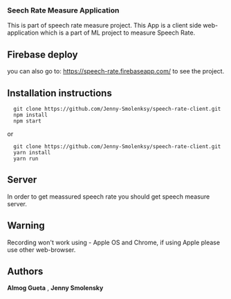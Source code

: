 ### Seech Rate Measure Application

This is part of speech rate measure project.
This App is a client side web-application which is a part of ML project to measure Speech Rate. 

## Firebase deploy
you can also go to: https://speech-rate.firebaseapp.com/ to see the project. 

## Installation instructions

```
  git clone https://github.com/Jenny-Smolenksy/speech-rate-client.git
  npm install
  npm start
```

or
```
  git clone https://github.com/Jenny-Smolenksy/speech-rate-client.git
  yarn install
  yarn run
```

## Server

In order to get meassured speech rate you should get speech measure server.

## Warning
Recording won't work using - Apple OS and Chrome, 
if using Apple please use other web-browser.


## Authors

**Almog Gueta** ,  **Jenny Smolensky** 


